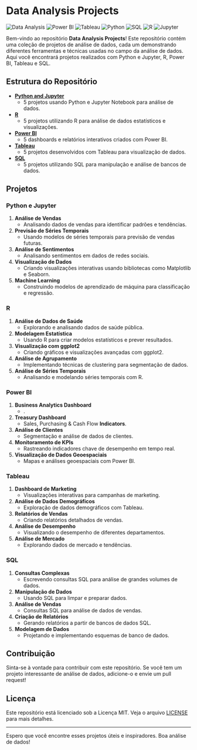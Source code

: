 # Data Analysis Projects

![Data Analysis](https://img.shields.io/badge/Data%20Analysis-Projects-blue)
![Power BI](https://img.shields.io/badge/Power%20BI-Analytics-yellow)
![Tableau](https://img.shields.io/badge/Tableau-Visualization-orange)
![Python](https://img.shields.io/badge/Python-Programming-brightgreen)
![SQL](https://img.shields.io/badge/SQL-Database-blue)
![R](https://img.shields.io/badge/R-Statistics-blue)
![Jupyter](https://img.shields.io/badge/Jupyter-Notebook-orange)

Bem-vindo ao repositório **Data Analysis Projects**! Este repositório contém uma coleção de projetos de análise de dados, cada um demonstrando diferentes ferramentas e técnicas usadas no campo da análise de dados. Aqui você encontrará projetos realizados com Python e Jupyter, R, Power BI, Tableau e SQL.

## Estrutura do Repositório

- **[Python and Jupyter](./python_and_jupyter)**
  - 5 projetos usando Python e Jupyter Notebook para análise de dados.
- **[R](./R)**
  - 5 projetos utilizando R para análise de dados estatísticos e visualizações.
- **[Power BI](./powerbi)**
  - 5 dashboards e relatórios interativos criados com Power BI.
- **[Tableau](./tableu)**
  - 5 projetos desenvolvidos com Tableau para visualização de dados.
- **[SQL](./SQL)**
  - 5 projetos utilizando SQL para manipulação e análise de bancos de dados.

## Projetos

### Python e Jupyter
1. **Análise de Vendas**
   - Analisando dados de vendas para identificar padrões e tendências.
2. **Previsão de Séries Temporais**
   - Usando modelos de séries temporais para previsão de vendas futuras.
3. **Análise de Sentimentos**
   - Analisando sentimentos em dados de redes sociais.
4. **Visualização de Dados**
   - Criando visualizações interativas usando bibliotecas como Matplotlib e Seaborn.
5. **Machine Learning**
   - Construindo modelos de aprendizado de máquina para classificação e regressão.

### R
1. **Análise de Dados de Saúde**
   - Explorando e analisando dados de saúde pública.
2. **Modelagem Estatística**
   - Usando R para criar modelos estatísticos e prever resultados.
3. **Visualização com ggplot2**
   - Criando gráficos e visualizações avançadas com ggplot2.
4. **Análise de Agrupamento**
   - Implementando técnicas de clustering para segmentação de dados.
5. **Análise de Séries Temporais**
   - Analisando e modelando séries temporais com R.

### Power BI
1. **Business Analytics Dashboard**
   - .
2. **Treasury Dashboard**
   - Sales, Purchasing & Cash Flow **Indicators**.
3. **Análise de Clientes**
   - Segmentação e análise de dados de clientes.
4. **Monitoramento de KPIs**
   - Rastreando indicadores chave de desempenho em tempo real.
5. **Visualização de Dados Geoespaciais**
   - Mapas e análises geoespaciais com Power BI.

### Tableau
1. **Dashboard de Marketing**
   - Visualizações interativas para campanhas de marketing.
2. **Análise de Dados Demográficos**
   - Exploração de dados demográficos com Tableau.
3. **Relatórios de Vendas**
   - Criando relatórios detalhados de vendas.
4. **Análise de Desempenho**
   - Visualizando o desempenho de diferentes departamentos.
5. **Análise de Mercado**
   - Explorando dados de mercado e tendências.

### SQL
1. **Consultas Complexas**
   - Escrevendo consultas SQL para análise de grandes volumes de dados.
2. **Manipulação de Dados**
   - Usando SQL para limpar e preparar dados.
3. **Análise de Vendas**
   - Consultas SQL para análise de dados de vendas.
4. **Criação de Relatórios**
   - Gerando relatórios a partir de bancos de dados SQL.
5. **Modelagem de Dados**
   - Projetando e implementando esquemas de banco de dados.

## Contribuição

Sinta-se à vontade para contribuir com este repositório. Se você tem um projeto interessante de análise de dados, adicione-o e envie um pull request!

## Licença

Este repositório está licenciado sob a Licença MIT. Veja o arquivo [LICENSE](./LICENSE) para mais detalhes.

---

Espero que você encontre esses projetos úteis e inspiradores. Boa análise de dados!
